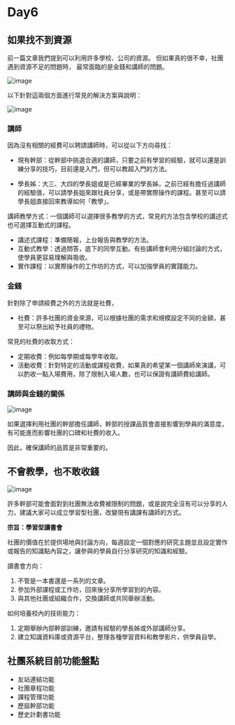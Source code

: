 # Day6
## 如果找不到資源

前一篇文章我們提到可以利用許多學校、公司的資源。
但如果真的很不幸，社團遇到資源不足的問題時，
最常面臨的是金錢和講師的問題。

![image](https://github.com/fei3363/ithelp_sec_club/assets/82772249/dc82b0c2-4e7a-45ac-a01e-12e5a9fe1858)

以下針對這兩個方面進行常見的解決方案與說明：

![image](https://github.com/fei3363/ithelp_sec_club/assets/82772249/1a7ca50d-ed8a-49b5-8062-a699ab101564)

### 講師

因為沒有相關的經費可以聘請講師時，可以從以下方向尋找：

- 現有幹部：從幹部中挑選合適的講師，只要之前有學習的經驗，就可以還是訓練分享的技巧，目前還是入門，但可以教超入門的方法。
  
- 學長姊：大三、大四的學長姐或是已經畢業的學長姊，之前已經有擔任過講師的經驗值，可以請學長姐來跟社員分享，或是帶實際操作的課程。甚至可以請學長姐直接回來教導如何「教學」。
  
講師教學方式：一個講師可以選擇很多教學的方式，常見的方法包含學校的講述式也可選擇互動式的課程。

- 講述式課程：準備簡報，上台報告與教學的方法。
- 互動式教學：透過問答，底下的同學互動。有些講師會利用分組討論的方式，使學員更容易理解與吸收。
- 實作課程：以實際操作的工作坊的方式，可以加強學員的實踐能力。

### 金錢

針對除了申請經費之外的方法就是社費，

- 社費：許多社團的資金來源，可以根據社團的需求和規模設定不同的金額，甚至可以祭出給予社員的禮物。

常見的社費的收取方式：
- 定期收費：例如每學期或每學年收取。
- 活動收費：針對特定的活動或課程收費，如果真的希望某一個講師來演講，可以酌收一點入場費用，除了限制入場人數，也可以保證有講師費給講師。

### 講師與金錢的關係
![image](https://github.com/fei3363/ithelp_sec_club/assets/82772249/b4335373-b7d2-4f29-b214-8b757e523771)


如果選擇利用社團的幹部擔任講師，幹部的授課品質會直接影響到學員的滿意度，有可能進而影響社團的口碑和社費的收入。

因此，確保講師的品質是非常重要的。

## 不會教學，也不敢收錢
![image](https://github.com/fei3363/ithelp_sec_club/assets/82772249/fad9bb8a-dec0-429c-bef9-5df0ed657d4d)


許多幹部可能會面對到社團無法收費被限制的問題，或是說完全沒有可以分享的人力，建議大家可以成立學習型社團，改變現有講課有講師的方式。

**宗旨：學習型讀書會**

社團的價值在於提供場地與討論方向，每週設定一個對應的研究主題並且設定實作或報告的知識點內容之，讓參與的學員自行分享研究的知識和經驗。

讀書會方向：
1. 不管是一本書還是一系列的文章。
2. 參加外部課程或工作坊，回來後分享所學習到的內容。
3. 與其他社團或組織合作，交換講師或共同舉辦活動。


如何培養校內的技術能力：
1. 定期舉辦內部幹部訓練，邀請有經驗的學長姊或外部講師分享。
2. 建立知識資料庫或資源平台，整理各種學習資料和教學影片，供學員自學。


## 社團系統目前功能盤點

- 友站連結功能
- 社團章程功能
- 課程管理功能
- 歷屆幹部功能
- 歷史計劃書功能